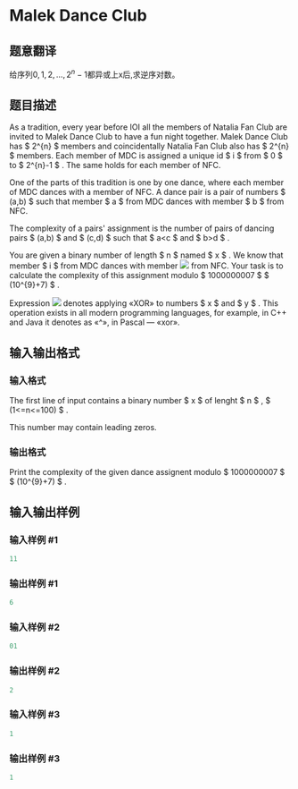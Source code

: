 # Malek Dance Club

## 题意翻译

给序列$0,1,2,...,2^n-1$都异或上x后,求逆序对数。

## 题目描述

As a tradition, every year before IOI all the members of Natalia Fan Club are invited to Malek Dance Club to have a fun night together. Malek Dance Club has $ 2^{n} $ members and coincidentally Natalia Fan Club also has $ 2^{n} $ members. Each member of MDC is assigned a unique id $ i $ from $ 0 $ to $ 2^{n}-1 $ . The same holds for each member of NFC.

One of the parts of this tradition is one by one dance, where each member of MDC dances with a member of NFC. A dance pair is a pair of numbers $ (a,b) $ such that member $ a $ from MDC dances with member $ b $ from NFC.

The complexity of a pairs' assignment is the number of pairs of dancing pairs $ (a,b) $ and $ (c,d) $ such that $ a&lt;c $ and $ b&gt;d $ .

You are given a binary number of length $ n $ named $ x $ . We know that member $ i $ from MDC dances with member ![](https://cdn.luogu.com.cn/upload/vjudge_pic/CF319A/99db469180d6ab11deff381b4df066112345cbb1.png) from NFC. Your task is to calculate the complexity of this assignment modulo $ 1000000007 $ $ (10^{9}+7) $ .

Expression ![](https://cdn.luogu.com.cn/upload/vjudge_pic/CF319A/a0b0fe9e9428287337c0277ea02ca07fcf0a01a7.png) denotes applying «XOR» to numbers $ x $ and $ y $ . This operation exists in all modern programming languages, for example, in C++ and Java it denotes as «^», in Pascal — «xor».

## 输入输出格式

### 输入格式

The first line of input contains a binary number $ x $ of lenght $ n $ , $ (1<=n<=100) $ .

This number may contain leading zeros.

### 输出格式

Print the complexity of the given dance assignent modulo $ 1000000007 $ $ (10^{9}+7) $ .

## 输入输出样例

### 输入样例 #1

```cpp
11

```
### 输出样例 #1

```cpp
6

```
### 输入样例 #2

```cpp
01

```
### 输出样例 #2

```cpp
2

```
### 输入样例 #3

```cpp
1

```
### 输出样例 #3

```cpp
1

```
